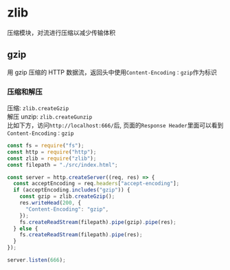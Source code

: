 # zlib

压缩模块，对流进行压缩以减少传输体积

## gzip

用 gzip 压缩的 HTTP 数据流，返回头中使用`Content-Encoding：gzip`作为标识

### 压缩和解压

压缩: `zlib.createGzip`  
解压 unzip: `zlib.createGunzip`  
比如下方，访问`http://localhost:666/`后, 页面的`Response Header`里面可以看到`Content-Encoding：gzip`

```js
const fs = require("fs");
const http = require("http");
const zlib = require("zlib");
const filepath = "./src/index.html";

const server = http.createServer((req, res) => {
  const acceptEncoding = req.headers["accept-encoding"];
  if (acceptEncoding.includes("gzip")) {
    const gzip = zlib.createGzip();
    res.writeHead(200, {
      "Content-Encoding": "gzip",
    });
    fs.createReadStream(filepath).pipe(gzip).pipe(res);
  } else {
    fs.createReadStream(filepath).pipe(res);
  }
});

server.listen(666);
```
